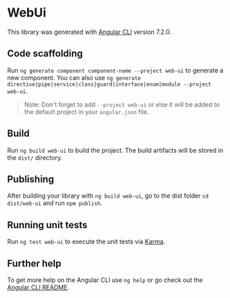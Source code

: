 # WebUi

This library was generated with [Angular CLI](https://github.com/angular/angular-cli) version 7.2.0.

## Code scaffolding

Run `ng generate component component-name --project web-ui` to generate a new component. You can also use `ng generate directive|pipe|service|class|guard|interface|enum|module --project web-ui`.
> Note: Don't forget to add `--project web-ui` or else it will be added to the default project in your `angular.json` file. 

## Build

Run `ng build web-ui` to build the project. The build artifacts will be stored in the `dist/` directory.

## Publishing

After building your library with `ng build web-ui`, go to the dist folder `cd dist/web-ui` and run `npm publish`.

## Running unit tests

Run `ng test web-ui` to execute the unit tests via [Karma](https://karma-runner.github.io).

## Further help

To get more help on the Angular CLI use `ng help` or go check out the [Angular CLI README](https://github.com/angular/angular-cli/blob/master/README.md).
